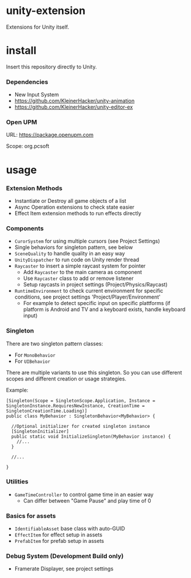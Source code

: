 # unity-extension
Extensions for Unity itself.

# install
Insert this repository directly to Unity.

### Dependencies
* New Input System
* https://github.com/KleinerHacker/unity-animation
* https://github.com/KleinerHacker/unity-editor-ex

### Open UPM
URL: https://package.openupm.com

Scope: org.pcsoft

# usage

### Extension Methods
* Instantiate or Destroy all game objects of a list
* Async Operation extensions to check state easier
* Effect Item extension methods to run effects directly

### Components
* `CurorSystem` for using multiple cursors (see Project Settings)
* Single behaviors for singleton pattern, see below
* `SceneQuality` to handle quality in an easy way
* `UnityDispatcher` to run code on Unity render thread
* `Raycaster` to insert a simple raycast system for pointer
  * Add `Raycaster` to the main camera as component
  * Use `Raycaster` class to add or remove listener
  * Setup raycasts in project settings (Project/Physics/Raycast)
* `RuntimeEnvironment` to check current environment for specific conditions, see project settings 'Project/Player/Environment'
  * For example to detect specific input on specific plattforms (if platform is Android and TV and a keyboard exists, handle keyboard input)

### Singleton
There are two singleton pattern classes: 
* For `MonoBehavior`
* For `UIBehavior`

There are multiple variants to use this singleton. So you can use different scopes and different creation or usage strategies.

Example:

```CSharp
[Singleton(Scope = SingletonScope.Application, Instance = SingletonInstance.RequiresNewInstance, CreationTime = SingletonCreationTime.Loading)]
public class MyBehavior : SingletonBehavior<MyBehavior> {

  //Optional initializer for created singleton instance
  [SingletonInitializer] 
  public static void InitializeSingleton(MyBehavior instance) {
    //...
  }

  //...

}
```

### Utilities
* `GameTimeController` to control game time in an easier way
  * Can differ between "Game Pause" and play time of 0

### Basics for assets
* `IdentifiableAsset` base class with auto-GUID
* `EffectItem` for effect setup in assets
* `PrefabItem` for prefab setup in assets

### Debug System (Development Build only)
* Framerate Displayer, see project settings

